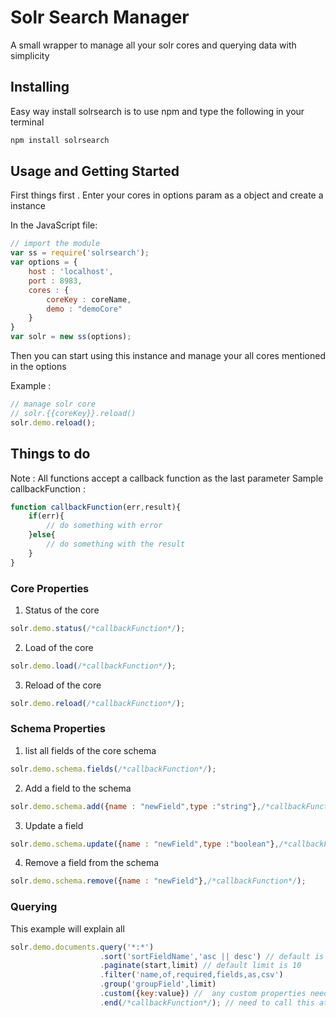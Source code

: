 # Solr Search Manager

A small wrapper to manage all your solr cores and querying data with simplicity

## Installing

Easy way install solrsearch is to use npm and type the following in your terminal

```sh
npm install solrsearch
```

## Usage and Getting Started

First things first . Enter your cores in options param as a object and create a instance

In the JavaScript file:
```javascript
// import the module
var ss = require('solrsearch');
var options = {
	host : 'localhost',
	port : 8983,
	cores : {
		coreKey : coreName,
		demo : "demoCore"
	}
}
var solr = new ss(options);
```

Then you can start using this instance and manage your all cores mentioned in the options

Example : 

```javascript
// manage solr core
// solr.{{coreKey}}.reload()
solr.demo.reload();
```

## Things to do

Note : All functions accept a callback function as the last parameter
Sample callbackFunction : 
```javascript
function callbackFunction(err,result){
	if(err){
	 	// do something with error
	}else{
		// do something with the result
	}
}
```


### Core Properties

1. Status of the core

```javascript
solr.demo.status(/*callbackFunction*/);
```

2. Load of the core

```javascript
solr.demo.load(/*callbackFunction*/);
```

3. Reload of the core

```javascript
solr.demo.reload(/*callbackFunction*/);
```

### Schema Properties

1. list all fields of the core schema

```javascript
solr.demo.schema.fields(/*callbackFunction*/);
```

2. Add a field to the schema

```javascript
solr.demo.schema.add({name : "newField",type :"string"},/*callbackFunction*/);
```

3. Update a field 

```javascript
solr.demo.schema.update({name : "newField",type :"boolean"},/*callbackFunction*/);
```

4. Remove a field from the schema

```javascript
solr.demo.schema.remove({name : "newField"},/*callbackFunction*/);
```

### Querying

This example will explain all

```javascript
solr.demo.documents.query('*:*')
					.sort('sortFieldName','asc || desc') // default is asc
					.paginate(start,limit) // default limit is 10
					.filter('name,of,required,fields,as,csv')
					.group('groupField',limit) 
					.custom({key:value}) //  any custom properties need to be added in the query
					.end(/*callbackFunction*/); // need to call this at the end of forming the query
```